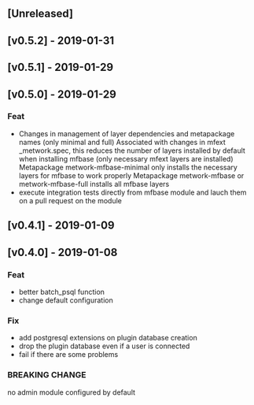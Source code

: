 <a name="unreleased"></a>
## [Unreleased]

<a name="v0.5.2"></a>
## [v0.5.2] - 2019-01-31

<a name="v0.5.1"></a>
## [v0.5.1] - 2019-01-29

<a name="v0.5.0"></a>
## [v0.5.0] - 2019-01-29
### Feat
- Changes in management of layer dependencies and metapackage names (only minimal and full) Associated with changes in mfext _metwork.spec, this reduces the number of layers installed by default when installing mfbase (only necessary mfext layers are installed) Metapackage metwork-mfbase-minimal only installs the necessary layers for mfbase to work properly Metapackage metwork-mfbase or metwork-mfbase-full installs all mfbase layers
- execute integration tests directly from mfbase module and lauch them on a pull request on the module

<a name="v0.4.1"></a>
## [v0.4.1] - 2019-01-09

<a name="v0.4.0"></a>
## [v0.4.0] - 2019-01-08
### Feat
- better batch_psql function
- change default configuration

### Fix
- add postgresql extensions on plugin database creation
- drop the plugin database even if a user is connected
- fail if there are some problems

### BREAKING CHANGE

no admin module configured by default

